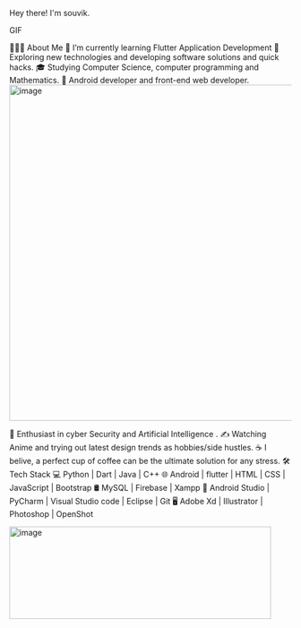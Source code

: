 Hey there! I'm souvik. 

GIF

👨🏻‍💻 About Me
🔭   I’m currently learning Flutter Application Development
🤔   Exploring new technologies and developing software solutions and quick hacks.
🎓   Studying Computer Science, computer programming and Mathematics.
💼   Android developer and front-end web developer.                                                           <img width="800" height="600" alt="image" src="https://github.com/user-attachments/assets/999128cd-21c6-4806-baf0-0aa19d844b82" />

🌱   Enthusiast in cyber Security and Artificial Intelligence .
✍️   Watching Anime and trying out latest design trends as hobbies/side hustles.
☕   I belive, a perfect cup of coffee can be the ultimate solution for any stress.
🛠 Tech Stack
💻   Python | Dart | Java | C++
🌐   Android | flutter | HTML | CSS | JavaScript | Bootstrap
🛢   MySQL | Firebase | Xampp
🔧   Android Studio | PyCharm | Visual Studio code | Eclipse | Git
🖥   Adobe Xd | Illustrator | Photoshop | OpenShot

<img width="467" height="165" alt="image" src="https://github.com/user-attachments/assets/0a8f5b4b-7a2b-4be9-84fc-9d7dd4c3d383" />
